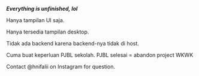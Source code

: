 ***Everything is unfinished, lol***

Hanya tampilan UI saja.

Hanya tersedia tampilan desktop.

Tidak ada backend karena backend-nya tidak di host.

Cuma buat keperluan PJBL sekolah. PJBL selesai = abandon project WKWK

Contact @hnifalii on Instagram for question.
